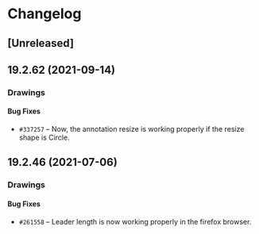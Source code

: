 # Changelog

## [Unreleased]

## 19.2.62 (2021-09-14)

### Drawings

#### Bug Fixes

- `#337257` – Now, the annotation resize is working properly if the resize shape is Circle.

## 19.2.46 (2021-07-06)

### Drawings

#### Bug Fixes

- `#261558` – Leader length is now working properly in the firefox browser.